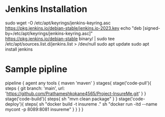 # Jenkins Installation
sudo wget -O /etc/apt/keyrings/jenkins-keyring.asc \
  https://pkg.jenkins.io/debian-stable/jenkins.io-2023.key
echo "deb [signed-by=/etc/apt/keyrings/jenkins-keyring.asc]" \
  https://pkg.jenkins.io/debian-stable binary/ | sudo tee \
  /etc/apt/sources.list.d/jenkins.list > /dev/null
sudo apt update
sudo apt install jenkins

# Sample pipline
pipeline {
    agent any
    tools {
        maven 'maven'
    }
    stages{
        stage('code-pull'){
            steps {
                git branch: 'main', url: 'https://github.com/Prathameshkokane4565/Project-InsureMe.git'
            }
        }
        stage('code-build'){
            steps{
                sh "mvn clean package"
            }
        }
        stage('code-deploy'){
            steps{
                sh "docker build -t insureme ."
                sh "docker run -itd --name mycont -p 8089:8081 insureme"
            }
        }
    }
 }

      
